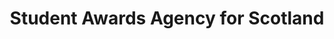 ---
schema: default
title: Student Awards Agency for Scotland
description: An executive agency of Scottish Government
logo: '../img/org_logos/saas.png'
type:
- Executive agency
portal_url: ''
org_url: http://www.saas.gov.uk/
twitter_handle: saastweet
wikidata_org_qid: Q7627632
wdtk_id: saas
---